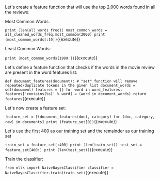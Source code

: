 
Let's create a feature function that will use the top 2,000 words found in all the reviews:

Most Common Words:

`print (len(all_words_freq))
most_common_words = all_cleaned_words_freq.most_common(2000)
print (most_common_words[:10])`{{execute}}

Least Common Words:

`print (most_common_words[1990:])`{{execute}}

Let's define a feature function that checks if the words in the movie review are present in
the word features list:

`def document_features(document):
    # "set" function will remove repeated/duplicate tokens in the given list
    document_words = set(document)
    features = {}
    for word in word_features:
        features['contains(%s)' % word] = (word in document_words)
    return features`{{execute}}
    
Let's now create a feature set:

`feature_set = [(document_features(doc), category) for (doc, category, raw) in documents]
print (feature_set[0])`{{execute}}

Let's use the first 400 as our training set and the remainder as our training set

`train_set = feature_set[:400]
print (len(train_set))
test_set = feature_set[400:]
print (len(test_set))`{{execute}}

Train the classifier:

`from nltk import NaiveBayesClassifier
classifier = NaiveBayesClassifier.train(train_set)`{{execute}}



